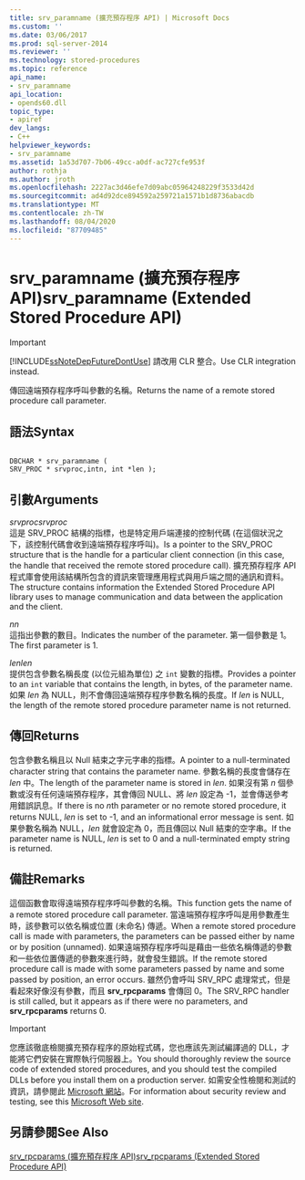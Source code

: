 ```yaml
---
title: srv_paramname (擴充預存程序 API) | Microsoft Docs
ms.custom: ''
ms.date: 03/06/2017
ms.prod: sql-server-2014
ms.reviewer: ''
ms.technology: stored-procedures
ms.topic: reference
api_name:
- srv_paramname
api_location:
- opends60.dll
topic_type:
- apiref
dev_langs:
- C++
helpviewer_keywords:
- srv_paramname
ms.assetid: 1a53d707-7b06-49cc-a0df-ac727cfe953f
author: rothja
ms.author: jroth
ms.openlocfilehash: 2227ac3d46efe7d09abc05964248229f3533d42d
ms.sourcegitcommit: ad4d92dce894592a259721a1571b1d8736abacdb
ms.translationtype: MT
ms.contentlocale: zh-TW
ms.lasthandoff: 08/04/2020
ms.locfileid: "87709485"
---
```

# <a name="srv_paramname-extended-stored-procedure-api"></a><span data-ttu-id="89cc7-102">srv_paramname (擴充預存程序 API)</span><span class="sxs-lookup"><span data-stu-id="89cc7-102">srv_paramname (Extended Stored Procedure API)</span></span>
    
> [!IMPORTANT]  
>  [!INCLUDE[ssNoteDepFutureDontUse](../../includes/ssnotedepfuturedontuse-md.md)] <span data-ttu-id="89cc7-103">請改用 CLR 整合。</span><span class="sxs-lookup"><span data-stu-id="89cc7-103">Use CLR integration instead.</span></span>  
  
 <span data-ttu-id="89cc7-104">傳回遠端預存程序呼叫參數的名稱。</span><span class="sxs-lookup"><span data-stu-id="89cc7-104">Returns the name of a remote stored procedure call parameter.</span></span>  
  
## <a name="syntax"></a><span data-ttu-id="89cc7-105">語法</span><span class="sxs-lookup"><span data-stu-id="89cc7-105">Syntax</span></span>  
  
```  
  
DBCHAR * srv_paramname (  
SRV_PROC * srvproc,intn, int *len );  
```  
  
## <a name="arguments"></a><span data-ttu-id="89cc7-106">引數</span><span class="sxs-lookup"><span data-stu-id="89cc7-106">Arguments</span></span>  
 <span data-ttu-id="89cc7-107">*srvproc*</span><span class="sxs-lookup"><span data-stu-id="89cc7-107">*srvproc*</span></span>  
 <span data-ttu-id="89cc7-108">這是 SRV_PROC 結構的指標，也是特定用戶端連接的控制代碼 (在這個狀況之下，該控制代碼會收到遠端預存程序呼叫)。</span><span class="sxs-lookup"><span data-stu-id="89cc7-108">Is a pointer to the SRV_PROC structure that is the handle for a particular client connection (in this case, the handle that received the remote stored procedure call).</span></span> <span data-ttu-id="89cc7-109">擴充預存程序 API 程式庫會使用該結構所包含的資訊來管理應用程式與用戶端之間的通訊和資料。</span><span class="sxs-lookup"><span data-stu-id="89cc7-109">The structure contains information the Extended Stored Procedure API library uses to manage communication and data between the application and the client.</span></span>  
  
 <span data-ttu-id="89cc7-110">*n*</span><span class="sxs-lookup"><span data-stu-id="89cc7-110">*n*</span></span>  
 <span data-ttu-id="89cc7-111">這指出參數的數目。</span><span class="sxs-lookup"><span data-stu-id="89cc7-111">Indicates the number of the parameter.</span></span> <span data-ttu-id="89cc7-112">第一個參數是 1。</span><span class="sxs-lookup"><span data-stu-id="89cc7-112">The first parameter is 1.</span></span>  
  
 <span data-ttu-id="89cc7-113">*len*</span><span class="sxs-lookup"><span data-stu-id="89cc7-113">*len*</span></span>  
 <span data-ttu-id="89cc7-114">提供包含參數名稱長度 (以位元組為單位) 之 `int` 變數的指標。</span><span class="sxs-lookup"><span data-stu-id="89cc7-114">Provides a pointer to an `int` variable that contains the length, in bytes, of the parameter name.</span></span> <span data-ttu-id="89cc7-115">如果 *len* 為 NULL，則不會傳回遠端預存程序參數名稱的長度。</span><span class="sxs-lookup"><span data-stu-id="89cc7-115">If *len* is NULL, the length of the remote stored procedure parameter name is not returned.</span></span>  
  
## <a name="returns"></a><span data-ttu-id="89cc7-116">傳回</span><span class="sxs-lookup"><span data-stu-id="89cc7-116">Returns</span></span>  
 <span data-ttu-id="89cc7-117">包含參數名稱且以 Null 結束之字元字串的指標。</span><span class="sxs-lookup"><span data-stu-id="89cc7-117">A pointer to a null-terminated character string that contains the parameter name.</span></span> <span data-ttu-id="89cc7-118">參數名稱的長度會儲存在 *len* 中。</span><span class="sxs-lookup"><span data-stu-id="89cc7-118">The length of the parameter name is stored in *len*.</span></span> <span data-ttu-id="89cc7-119">如果沒有第 *n* 個參數或沒有任何遠端預存程序，其會傳回 NULL、將 *len* 設定為 -1，並會傳送參考用錯誤訊息。</span><span class="sxs-lookup"><span data-stu-id="89cc7-119">If there is no *n*th parameter or no remote stored procedure, it returns NULL, *len* is set to -1, and an informational error message is sent.</span></span> <span data-ttu-id="89cc7-120">如果參數名稱為 NULL，*len* 就會設定為 0，而且傳回以 Null 結束的空字串。</span><span class="sxs-lookup"><span data-stu-id="89cc7-120">If the parameter name is NULL, *len* is set to 0 and a null-terminated empty string is returned.</span></span>  
  
## <a name="remarks"></a><span data-ttu-id="89cc7-121">備註</span><span class="sxs-lookup"><span data-stu-id="89cc7-121">Remarks</span></span>  
 <span data-ttu-id="89cc7-122">這個函數會取得遠端預存程序呼叫參數的名稱。</span><span class="sxs-lookup"><span data-stu-id="89cc7-122">This function gets the name of a remote stored procedure call parameter.</span></span> <span data-ttu-id="89cc7-123">當遠端預存程序呼叫是用參數產生時，該參數可以依名稱或位置 (未命名) 傳遞。</span><span class="sxs-lookup"><span data-stu-id="89cc7-123">When a remote stored procedure call is made with parameters, the parameters can be passed either by name or by position (unnamed).</span></span> <span data-ttu-id="89cc7-124">如果遠端預存程序呼叫是藉由一些依名稱傳遞的參數和一些依位置傳遞的參數來進行時，就會發生錯誤。</span><span class="sxs-lookup"><span data-stu-id="89cc7-124">If the remote stored procedure call is made with some parameters passed by name and some passed by position, an error occurs.</span></span> <span data-ttu-id="89cc7-125">雖然仍會呼叫 SRV_RPC 處理常式，但是看起來好像沒有參數，而且 **srv_rpcparams** 會傳回 0。</span><span class="sxs-lookup"><span data-stu-id="89cc7-125">The SRV_RPC handler is still called, but it appears as if there were no parameters, and **srv_rpcparams** returns 0.</span></span>  
  
> [!IMPORTANT]  
>  <span data-ttu-id="89cc7-126">您應該徹底檢閱擴充預存程序的原始程式碼，您也應該先測試編譯過的 DLL，才能將它們安裝在實際執行伺服器上。</span><span class="sxs-lookup"><span data-stu-id="89cc7-126">You should thoroughly review the source code of extended stored procedures, and you should test the compiled DLLs before you install them on a production server.</span></span> <span data-ttu-id="89cc7-127">如需安全性檢閱和測試的資訊，請參閱此 [Microsoft 網站](https://go.microsoft.com/fwlink/?LinkID=54761&amp;clcid=0x409https://msdn.microsoft.com/security/)。</span><span class="sxs-lookup"><span data-stu-id="89cc7-127">For information about security review and testing, see this [Microsoft Web site](https://go.microsoft.com/fwlink/?LinkID=54761&amp;clcid=0x409https://msdn.microsoft.com/security/).</span></span>  
  
## <a name="see-also"></a><span data-ttu-id="89cc7-128">另請參閱</span><span class="sxs-lookup"><span data-stu-id="89cc7-128">See Also</span></span>  
 [<span data-ttu-id="89cc7-129">srv_rpcparams &#40;擴充預存程序 API&#41;</span><span class="sxs-lookup"><span data-stu-id="89cc7-129">srv_rpcparams &#40;Extended Stored Procedure API&#41;</span></span>](srv-rpcparams-extended-stored-procedure-api.md)  
  
  

